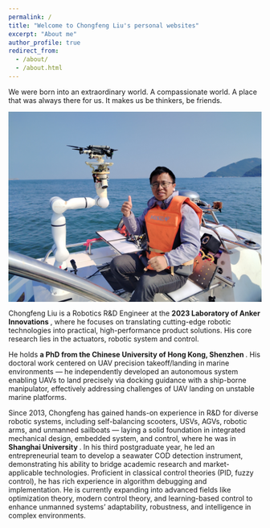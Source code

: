 ```yaml
---
permalink: /
title: "Welcome to Chongfeng Liu's personal websites"
excerpt: "About me"
author_profile: true
redirect_from: 
  - /about/
  - /about.html
---
```


We were born into an extraordinary world. A compassionate world. A place that was always there for us. It makes us be thinkers, be friends.

<img src='../images/chongfeng.jpg' width='600px' style="display: block; margin: 0 auto;">

Chongfeng Liu is a Robotics R&D Engineer at the <b> 2023 Laboratory of Anker Innovations </b>, where he focuses on translating cutting-edge robotic technologies into practical, high-performance product solutions. His core research lies in the actuators, robotic system and control.

He holds <b> a PhD from the Chinese University of Hong Kong, Shenzhen </b>. His doctoral work centered on UAV precision takeoff/landing in marine environments — he independently developed an autonomous system enabling UAVs to land precisely via docking guidance with a ship-borne manipulator, effectively addressing challenges of UAV landing on unstable marine platforms.

Since 2013, Chongfeng has gained hands-on experience in R&D for diverse robotic systems, including self-balancing scooters, USVs, AGVs, robotic arms, and unmanned sailboats — laying a solid foundation in integrated mechanical design, embedded system, and control, where he was in <b> Shanghai University </b>.
In his third postgraduate year, he led an entrepreneurial team to develop a seawater COD detection instrument, demonstrating his ability to bridge academic research and market-applicable technologies.
Proficient in classical control theories (PID, fuzzy control), he has rich experience in algorithm debugging and implementation. He is currently expanding into advanced fields like optimization theory, modern control theory, and learning-based control to enhance unmanned systems’ adaptability, robustness, and intelligence in complex environments.

